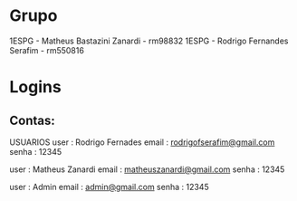 # Grupo
1ESPG - Matheus Bastazini Zanardi - rm98832
1ESPG - Rodrigo Fernandes Serafim - rm550816

# Logins


## Contas:
USUARIOS
user : Rodrigo Fernades
email : rodrigofserafim@gmail.com
senha : 12345

user : Matheus Zanardi
email : matheuszanardi@gmail.com
senha : 12345

user : Admin
email : admin@gmail.com
senha : 12345

